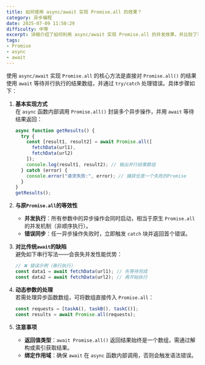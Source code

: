 ```yaml
---
title: 如何使用 async/await 实现 Promise.all 的效果？
category: 异步编程
date: 2025-07-09 11:50:29
difficulty: 中等
excerpt: 详细介绍了如何利用 async/await 实现 Promise.all 的并发效果，并比较了不同实现方法的优缺点。
tags:
- Promise
- async
- await
---
```

使用 `async/await` 实现 `Promise.all` 的核心方法是直接对 `Promise.all()` 的结果使用 `await` 等待并行执行的结果数组，并通过 `try/catch` 处理错误。具体步骤如下：

1. **基本实现方式**  
   在 `async` 函数内部调用 `Promise.all()` 封装多个异步操作，并用 `await` 等待结果返回：
   ```javascript
   async function getResults() {
     try {
       const [result1, result2] = await Promise.all([
         fetchData(url1), 
         fetchData(url2)
       ]);
       console.log(result1, result2); // 输出并行结果数组
     } catch (error) {
       console.error("请求失败:", error); // 捕获任意一个失败的Promise
     }
   }
   getResults();
   ```

2. **与原`Promise.all`的等效性**  
   - **并发执行**：所有参数中的异步操作会同时启动，相当于原生 `Promise.all` 的并发机制（非顺序执行）。
   - **错误同步**：任一异步操作失败时，立即触发 `catch` 块并返回首个错误。

3. **对比传统`await`的缺陷**  
   避免如下串行写法——会丧失并发性能优势：
   ```javascript
   // ❌ 错误示例（串行执行）
   const data1 = await fetchData(url1); // 先等待完成
   const data2 = await fetchData(url2); // 再开始执行
   ```

4. **动态参数的处理**  
   若需处理异步函数数组，可将数组直接传入 `Promise.all`：
   ```javascript
   const requests = [taskA(), taskB(), taskC()];
   const results = await Promise.all(requests);
   ```

5. **注意事项**  
   - **返回值类型**：`await Promise.all()` 返回结果始终是一个数组，需通过解构或索引获取结果。
   - **绑定作用域**：确保 `await` 在 `async` 函数内部调用，否则会触发语法错误。
